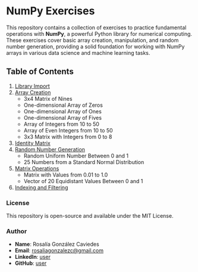 # NumPy Exercises

This repository contains a collection of exercises to practice fundamental operations with **NumPy**, a powerful Python library for numerical computing. These exercises cover basic array creation, manipulation, and random number generation, providing a solid foundation for working with NumPy arrays in various data science and machine learning tasks.

## Table of Contents
1. [Library Import](#library-import)
2. [Array Creation](#array-creation)
    - 3x4 Matrix of Nines
    - One-dimensional Array of Zeros
    - One-dimensional Array of Ones
    - One-dimensional Array of Fives
    - Array of Integers from 10 to 50
    - Array of Even Integers from 10 to 50
    - 3x3 Matrix with Integers from 0 to 8
3. [Identity Matrix](#identity-matrix)
4. [Random Number Generation](#random-number-generation)
    - Random Uniform Number Between 0 and 1
    - 25 Numbers from a Standard Normal Distribution
5. [Matrix Operations](#matrix-operations)
    - Matrix with Values from 0.01 to 1.0
    - Vector of 20 Equidistant Values Between 0 and 1
6. [Indexing and Filtering](#indexing-and-filtering)

### License
This repository is open-source and available under the MIT License.

### Author
- **Name**: Rosalía González Caviedes
- **Email**: rosaliagonzalezc@gmail.com
- **LinkedIn**: [user](https://www.linkedin.com/in/rosaliagonzalezcaviedes/)
- **GitHub**: [user](https://github.com/liagcaviedes)



